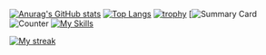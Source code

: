 [![Anurag's GitHub stats](https://github-readme-stats.vercel.app/api?username=tauto1127)](https://github.com/anuraghazra/github-readme-stats)
[![Top Langs](https://github-readme-stats.vercel.app/api/top-langs/?username=tauto1127)](https://github.com/anuraghazra/github-readme-stats)
[![trophy](https://github-profile-trophy.vercel.app/?username=tauto1127)](https://github.com/ryo-ma/github-profile-trophy)
[![Summary Card](http://github-profile-summary-cards.vercel.app/api/cards/profile-details?username=tauto1127&theme=github)
![Counter](https://profile-counter.glitch.me/tauto1127/count.svg)
[![My Skills](https://skillicons.dev/icons?i=cs,flutter,neovim,linux)](https://skillicons.dev)

[![My streak](http://takutk.com:5075/StreakImg?username=tauto1127)](https://github.com/tauto1127/imageProviderForGithub)
<!--
**tauto1127/tauto1127** is a ✨ _special_ ✨ repository because its `README.md` (this file) appears on your GitHub profile.

Here are some ideas to get you started:

- 🔭 I’m currently working on ...
- 🌱 I’m currently learning ...
- 👯 I’m looking to collaborate on ...
- 🤔 I’m looking for help with ...
- 💬 Ask me about ...
- 📫 How to reach me: ...
- 😄 Pronouns: ...
- ⚡ Fun fact: ...
-->
